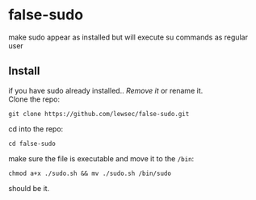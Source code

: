 # false-sudo
make sudo appear as installed but will execute su commands as regular user

## Install
if you have sudo already installed.. 
*Remove it* or rename it.  
Clone the repo:  
```
git clone https://github.com/lewsec/false-sudo.git
```  
cd into the repo:  
```
cd false-sudo
```  
make sure the file is executable and move it to the `/bin`:  
```
chmod a+x ./sudo.sh && mv ./sudo.sh /bin/sudo
```
should be it.
